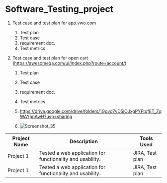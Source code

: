 # Software_Testing_project

1. Test case and test plan for app.vwo.com

   1. Test plan
   2. Test case
   3. requirement doc.
   4. Test metrics
  

1. Test case and test plan for open cart (https://awesomeqa.com/ui/index.php?route=account/)

   1. Test plan
   2. Test case
   3. requirement doc.
   4. Test metrics
  
   6. https://drive.google.com/drive/folders/1Ggvd7vD5iOJxgPYFtgfET_ZqWAYpnAwH?usp=sharing
   7. ![Screenshot_35](https://github.com/atulsingh9936/Software_Testing_project/assets/158595678/7cd7be97-74ff-40fc-ada7-cdbdb699e52a)


| Project Name | Description | Tools Used |
|--------------|-------------|------------|
| Project 1    | Tested a web application for functionality and usability. | JIRA, Test plan | Test case|
| Project 1    | Tested a web application for functionality and usability. | JIRA, Test plan | Test case|
